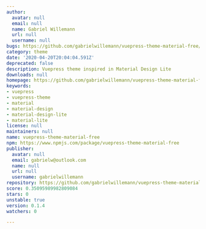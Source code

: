 ```yaml
---
author:
  avatar: null
  email: null
  name: Gabriel Willemann
  url: null
  username: null
bugs: https://github.com/gabrielwillemann/vuepress-theme-material-free/issues
category: theme
date: '2020-04-20T20:04:04.591Z'
deprecated: false
description: Vuepress theme inspired in Material Design Lite
downloads: null
homepage: https://github.com/gabrielwillemann/vuepress-theme-material-free#readme
keywords:
- vuepress
- vuepress-theme
- material
- material-design
- material-design-lite
- material-lite
license: null
maintainers: null
name: vuepress-theme-material-free
npm: https://www.npmjs.com/package/vuepress-theme-material-free
publisher:
  avatar: null
  email: gabrielw@outlook.com
  name: null
  url: null
  username: gabrielwillemann
repository: https://github.com/gabrielwillemann/vuepress-theme-material-free
score: 0.35095989982809084
stars: 0
unstable: true
version: 0.1.4
watchers: 0

---
```


